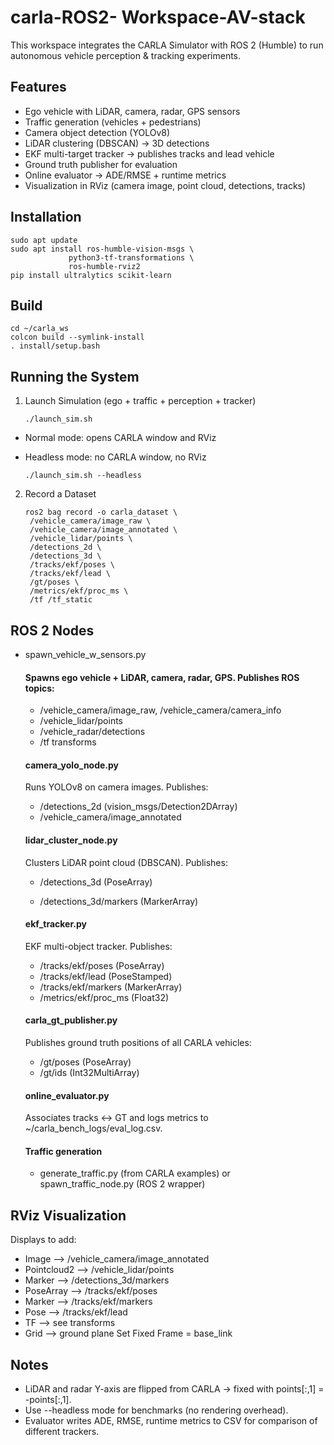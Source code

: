 # carla-ROS2- Workspace-AV-stack
This workspace integrates the CARLA Simulator with ROS 2 (Humble) to run autonomous vehicle perception & tracking experiments.

## Features

- Ego vehicle with LiDAR, camera, radar, GPS sensors
- Traffic generation (vehicles + pedestrians)
- Camera object detection (YOLOv8)
- LiDAR clustering (DBSCAN) → 3D detections
- EKF multi-target tracker → publishes tracks and lead vehicle
- Ground truth publisher for evaluation
- Online evaluator → ADE/RMSE + runtime metrics
- Visualization in RViz (camera image, point cloud, detections, tracks)

## Installation 
    sudo apt update
    sudo apt install ros-humble-vision-msgs \
                 python3-tf-transformations \
                 ros-humble-rviz2
    pip install ultralytics scikit-learn


## Build 
    cd ~/carla_ws
    colcon build --symlink-install
    . install/setup.bash

## Running the System
1. Launch Simulation (ego + traffic + perception + tracker)

       ./launch_sim.sh
   
- Normal mode: opens CARLA window and RViz
- Headless mode: no CARLA window, no RViz

      ./launch_sim.sh --headless

2. Record a Dataset

       ros2 bag record -o carla_dataset \
        /vehicle_camera/image_raw \
        /vehicle_camera/image_annotated \
        /vehicle_lidar/points \
        /detections_2d \
        /detections_3d \
        /tracks/ekf/poses \
        /tracks/ekf/lead \
        /gt/poses \
        /metrics/ekf/proc_ms \
        /tf /tf_static
## ROS 2 Nodes
- spawn_vehicle_w_sensors.py
    #### Spawns ego vehicle + LiDAR, camera, radar, GPS. Publishes ROS topics:
    - /vehicle_camera/image_raw, /vehicle_camera/camera_info
    - /vehicle_lidar/points
    - /vehicle_radar/detections
    - /tf transforms

    #### camera_yolo_node.py
    Runs YOLOv8 on camera images. Publishes:
    - /detections_2d (vision_msgs/Detection2DArray)
    - /vehicle_camera/image_annotated

    #### lidar_cluster_node.py
    Clusters LiDAR point cloud (DBSCAN). Publishes:
    - /detections_3d (PoseArray)

    - /detections_3d/markers (MarkerArray)

    #### ekf_tracker.py
    EKF multi-object tracker. Publishes:
    - /tracks/ekf/poses (PoseArray)
    - /tracks/ekf/lead (PoseStamped)
    - /tracks/ekf/markers (MarkerArray)
    - /metrics/ekf/proc_ms (Float32)

    #### carla_gt_publisher.py
    Publishes ground truth positions of all CARLA vehicles:
    - /gt/poses (PoseArray)
    - /gt/ids (Int32MultiArray)

    #### online_evaluator.py
    Associates tracks ↔ GT and logs metrics to ~/carla_bench_logs/eval_log.csv.

    #### Traffic generation
    - generate_traffic.py (from CARLA examples)  or spawn_traffic_node.py (ROS 2 wrapper)

## RViz Visualization
Displays to add:
- Image --> /vehicle_camera/image_annotated
- Pointcloud2 --> /vehicle_lidar/points
- Marker --> /detections_3d/markers
- PoseArray --> /tracks/ekf/poses
- Marker --> /tracks/ekf/markers
- Pose --> /tracks/ekf/lead
- TF --> see transforms
- Grid --> ground plane
Set Fixed Frame = base_link

## Notes
- LiDAR and radar Y-axis are flipped from CARLA → fixed with points[:,1] = -points[:,1].
- Use --headless mode for benchmarks (no rendering overhead).
- Evaluator writes ADE, RMSE, runtime metrics to CSV for comparison of different trackers.
